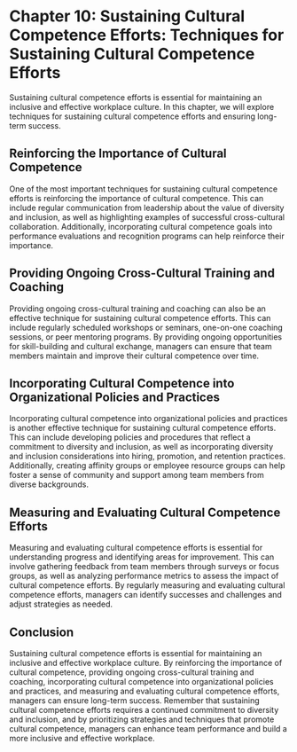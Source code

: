 Chapter 10: Sustaining Cultural Competence Efforts: Techniques for Sustaining Cultural Competence Efforts
=========================================================================================================

Sustaining cultural competence efforts is essential for maintaining an inclusive and effective workplace culture. In this chapter, we will explore techniques for sustaining cultural competence efforts and ensuring long-term success.

Reinforcing the Importance of Cultural Competence
-------------------------------------------------

One of the most important techniques for sustaining cultural competence efforts is reinforcing the importance of cultural competence. This can include regular communication from leadership about the value of diversity and inclusion, as well as highlighting examples of successful cross-cultural collaboration. Additionally, incorporating cultural competence goals into performance evaluations and recognition programs can help reinforce their importance.

Providing Ongoing Cross-Cultural Training and Coaching
------------------------------------------------------

Providing ongoing cross-cultural training and coaching can also be an effective technique for sustaining cultural competence efforts. This can include regularly scheduled workshops or seminars, one-on-one coaching sessions, or peer mentoring programs. By providing ongoing opportunities for skill-building and cultural exchange, managers can ensure that team members maintain and improve their cultural competence over time.

Incorporating Cultural Competence into Organizational Policies and Practices
----------------------------------------------------------------------------

Incorporating cultural competence into organizational policies and practices is another effective technique for sustaining cultural competence efforts. This can include developing policies and procedures that reflect a commitment to diversity and inclusion, as well as incorporating diversity and inclusion considerations into hiring, promotion, and retention practices. Additionally, creating affinity groups or employee resource groups can help foster a sense of community and support among team members from diverse backgrounds.

Measuring and Evaluating Cultural Competence Efforts
----------------------------------------------------

Measuring and evaluating cultural competence efforts is essential for understanding progress and identifying areas for improvement. This can involve gathering feedback from team members through surveys or focus groups, as well as analyzing performance metrics to assess the impact of cultural competence efforts. By regularly measuring and evaluating cultural competence efforts, managers can identify successes and challenges and adjust strategies as needed.

Conclusion
----------

Sustaining cultural competence efforts is essential for maintaining an inclusive and effective workplace culture. By reinforcing the importance of cultural competence, providing ongoing cross-cultural training and coaching, incorporating cultural competence into organizational policies and practices, and measuring and evaluating cultural competence efforts, managers can ensure long-term success. Remember that sustaining cultural competence efforts requires a continued commitment to diversity and inclusion, and by prioritizing strategies and techniques that promote cultural competence, managers can enhance team performance and build a more inclusive and effective workplace.
